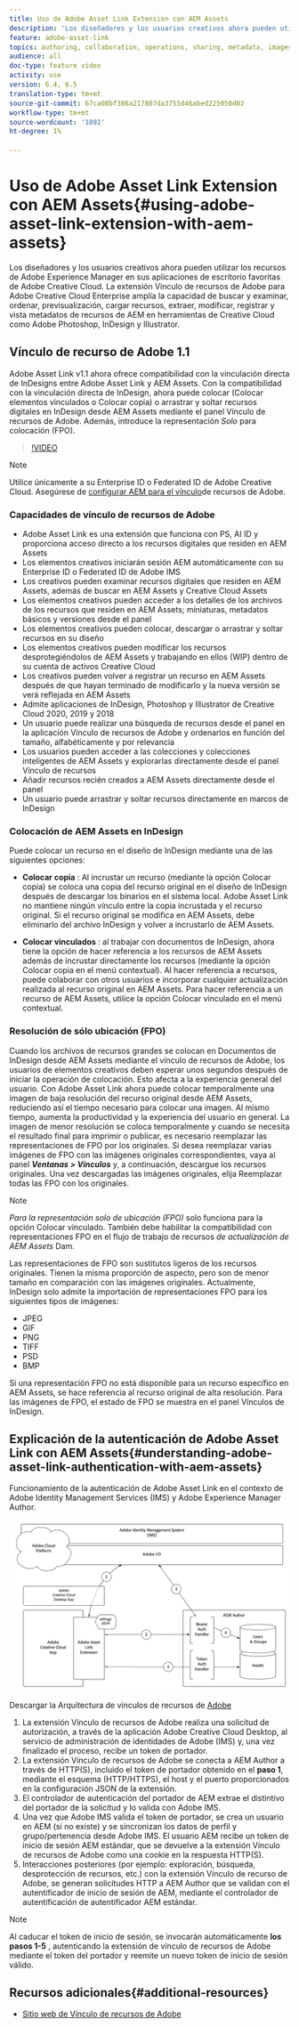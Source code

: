 ```yaml
---
title: Uso de Adobe Asset Link Extension con AEM Assets
description: 'Los diseñadores y los usuarios creativos ahora pueden utilizar los recursos de Adobe Experience Manager en sus aplicaciones de escritorio favoritas de Adobe Creative Cloud. La extensión Vínculo de recursos de Adobe para Adobe Creative Cloud Enterprise amplía la capacidad de buscar y examinar, ordenar, previsualización, cargar recursos, extraer, modificar, registrar y vista metadatos de recursos de AEM en herramientas de Creative Cloud como Adobe Photoshop, InDesign y Illustrator. '
feature: adobe-asset-link
topics: authoring, collaboration, operations, sharing, metadata, images
audience: all
doc-type: feature video
activity: use
version: 6.4, 6.5
translation-type: tm+mt
source-git-commit: 67ca08bf386a217807da3755d46abed225050d02
workflow-type: tm+mt
source-wordcount: '1092'
ht-degree: 1%

---
```



# Uso de Adobe Asset Link Extension con AEM Assets{#using-adobe-asset-link-extension-with-aem-assets}

Los diseñadores y los usuarios creativos ahora pueden utilizar los recursos de Adobe Experience Manager en sus aplicaciones de escritorio favoritas de Adobe Creative Cloud. La extensión Vínculo de recursos de Adobe para Adobe Creative Cloud Enterprise amplía la capacidad de buscar y examinar, ordenar, previsualización, cargar recursos, extraer, modificar, registrar y vista metadatos de recursos de AEM en herramientas de Creative Cloud como Adobe Photoshop, InDesign y Illustrator.


## Vínculo de recurso de Adobe 1.1

Adobe Asset Link v1.1 ahora ofrece compatibilidad con la vinculación directa de InDesigns entre Adobe Asset Link y AEM Assets. Con la compatibilidad con la vinculación directa de InDesign, ahora puede colocar (Colocar elementos vinculados o Colocar copia) o arrastrar y soltar recursos digitales en InDesign desde AEM Assets mediante el panel Vínculo de recursos de Adobe. Además, introduce la representación *Solo* para colocación (FPO).

>[!VIDEO](https://video.tv.adobe.com/v/28988/?quality=12&learn=on)

>[!NOTE]
>
>Utilice únicamente a su Enterprise ID o Federated ID de Adobe Creative Cloud. Asegúrese de [configurar AEM para el vínculo](https://helpx.adobe.com/enterprise/using/configure-aem-for-aal-prerelease.html)de recursos de Adobe.


### Capacidades de vínculo de recursos de Adobe

* Adobe Asset Link es una extensión que funciona con PS, AI ID y proporciona acceso directo a los recursos digitales que residen en AEM Assets
* Los elementos creativos iniciarán sesión AEM automáticamente con su Enterprise ID o Federated ID de Adobe IMS
* Los creativos pueden examinar recursos digitales que residen en AEM Assets, además de buscar en AEM Assets y Creative Cloud Assets
* Los elementos creativos pueden acceder a los detalles de los archivos de los recursos que residen en AEM Assets; miniaturas, metadatos básicos y versiones desde el panel
* Los elementos creativos pueden colocar, descargar o arrastrar y soltar recursos en su diseño
* Los elementos creativos pueden modificar los recursos desprotegiéndolos de AEM Assets y trabajando en ellos (WIP) dentro de su cuenta de activos Creative Cloud
* Los creativos pueden volver a registrar un recurso en AEM Assets después de que hayan terminado de modificarlo y la nueva versión se verá reflejada en AEM Assets
* Admite aplicaciones de InDesign, Photoshop y Illustrator de Creative Cloud 2020, 2019 y 2018
* Un usuario puede realizar una búsqueda de recursos desde el panel en la aplicación Vínculo de recursos de Adobe y ordenarlos en función del tamaño, alfabéticamente y por relevancia
* Los usuarios pueden acceder a las colecciones y colecciones inteligentes de AEM Assets y explorarlas directamente desde el panel Vínculo de recursos
* Añadir recursos recién creados a AEM Assets directamente desde el panel
* Un usuario puede arrastrar y soltar recursos directamente en marcos de InDesign

### Colocación de AEM Assets en InDesign

Puede colocar un recurso en el diseño de InDesign mediante una de las siguientes opciones:

* **Colocar copia** : Al incrustar un recurso (mediante la opción Colocar copia) se coloca una copia del recurso original en el diseño de InDesign después de descargar los binarios en el sistema local. Adobe Asset Link no mantiene ningún vínculo entre la copia incrustada y el recurso original. Si el recurso original se modifica en AEM Assets, debe eliminarlo del archivo InDesign y volver a incrustarlo de AEM Assets.

* **Colocar vinculados** : al trabajar con documentos de InDesign, ahora tiene la opción de hacer referencia a los recursos de AEM Assets además de incrustar directamente los recursos (mediante la opción Colocar copia en el menú contextual). Al hacer referencia a recursos, puede colaborar con otros usuarios e incorporar cualquier actualización realizada al recurso original en AEM Assets. Para hacer referencia a un recurso de AEM Assets, utilice la opción Colocar vinculado en el menú contextual.

### Resolución de sólo ubicación (FPO)

Cuando los archivos de recursos grandes se colocan en Documentos de InDesign desde AEM Assets mediante el vínculo de recursos de Adobe, los usuarios de elementos creativos deben esperar unos segundos después de iniciar la operación de colocación. Esto afecta a la experiencia general del usuario. Con Adobe Asset Link ahora puede colocar temporalmente una imagen de baja resolución del recurso original desde AEM Assets, reduciendo así el tiempo necesario para colocar una imagen. Al mismo tiempo, aumenta la productividad y la experiencia del usuario en general. La imagen de menor resolución se coloca temporalmente y cuando se necesita el resultado final para imprimir o publicar, es necesario reemplazar las representaciones de FPO por los originales. Si desea reemplazar varias imágenes de FPO con las imágenes originales correspondientes, vaya al panel **_Ventanas > Vínculos_** y, a continuación, descargue los recursos originales. Una vez descargadas las imágenes originales, elija Reemplazar todas las FPO con los originales.

>[!NOTE]
>
> *Para la representación solo de ubicación (FPO)* solo funciona para la opción Colocar vinculado. También debe habilitar la compatibilidad con representaciones FPO en el flujo de trabajo de recursos *de actualización de AEM Assets* Dam.

Las representaciones de FPO son sustitutos ligeros de los recursos originales. Tienen la misma proporción de aspecto, pero son de menor tamaño en comparación con las imágenes originales. Actualmente, InDesign solo admite la importación de representaciones FPO para los siguientes tipos de imágenes:

* JPEG
* GIF
* PNG
* TIFF
* PSD
* BMP

Si una representación FPO no está disponible para un recurso específico en AEM Assets, se hace referencia al recurso original de alta resolución. Para las imágenes de FPO, el estado de FPO se muestra en el panel Vínculos de InDesign.



## Explicación de la autenticación de Adobe Asset Link con AEM Assets{#understanding-adobe-asset-link-authentication-with-aem-assets}

Funcionamiento de la autenticación de Adobe Asset Link en el contexto de Adobe Identity Management Services (IMS) y Adobe Experience Manager Author.

![Arquitectura de vínculos de recursos de Adobe](assets/adobe-asset-link-article-understand.png)

Descargar la Arquitectura de vínculos de recursos de [Adobe](assets/adobe-asset-link-article-understand-1.png)

1. La extensión Vínculo de recursos de Adobe realiza una solicitud de autorización, a través de la aplicación Adobe Creative Cloud Desktop, al servicio de administración de identidades de Adobe (IMS) y, una vez finalizado el proceso, recibe un token de portador.
2. La extensión Vínculo de recursos de Adobe se conecta a AEM Author a través de HTTP(S), incluido el token de portador obtenido en el **paso 1**, mediante el esquema (HTTP/HTTPS), el host y el puerto proporcionados en la configuración JSON de la extensión.
3. El controlador de autenticación del portador de AEM extrae el distintivo del portador de la solicitud y lo valida con Adobe IMS.
4. Una vez que Adobe IMS valida el token de portador, se crea un usuario en AEM (si no existe) y se sincronizan los datos de perfil y grupo/pertenencia desde Adobe IMS. El usuario AEM recibe un token de inicio de sesión AEM estándar, que se devuelve a la extensión Vínculo de recursos de Adobe como una cookie en la respuesta HTTP(S).
5. Interacciones posteriores (por ejemplo: exploración, búsqueda, desprotección de recursos, etc.) con la extensión Vínculo de recurso de Adobe, se generan solicitudes HTTP a AEM Author que se validan con el autentificador de inicio de sesión de AEM, mediante el controlador de autentificación de autentificador AEM estándar.

>[!NOTE]
>
>Al caducar el token de inicio de sesión, se invocarán automáticamente **los pasos 1-5** , autenticando la extensión de vínculo de recursos de Adobe mediante el token del portador y reemite un nuevo token de inicio de sesión válido.

## Recursos adicionales{#additional-resources}

* [Sitio web de Vínculo de recursos de Adobe](https://www.adobe.com/creativecloud/business/enterprise/adobe-asset-link.html)